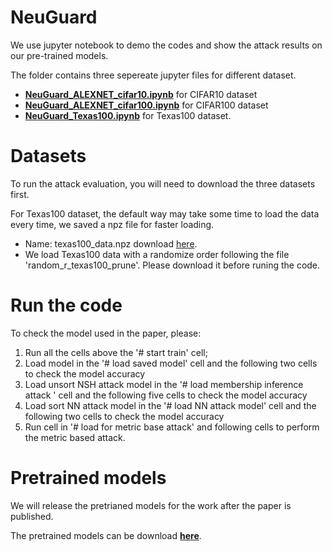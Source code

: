 # NeuGuard

We use jupyter notebook to demo the codes and show the attack results on our pre-trained models.

The folder contains three sepereate jupyter files for different dataset.

- **[NeuGuard_ALEXNET_cifar10.ipynb](./NeuGuard_ALEXNET_cifar10.ipynb)** for CIFAR10 dataset
- **[NeuGuard_ALEXNET_cifar100.ipynb](./NeuGuard_ALEXNET_cifar100.ipynb)** for CIFAR100 dataset
- **[NeuGuard_Texas100.ipynb](./NeuGuard_Texas100.ipynb)** for Texas100 dataset.


# Datasets
To run the attack evaluation, you will need to download the three datasets first.

For Texas100 dataset, the default way may take some time to load the data every time, we saved a npz file for faster loading. 
- Name: texas100_data.npz download [here](https://drive.google.com/file/d/1G9-oWyLqiSTDuB2ku6xYY7MVWOur6OOA/view?usp=sharing).
- We load Texas100 data with a randomize order following the file 'random_r_texas100_prune'. Please download it before runing the code.



# Run the code

To check the model used in the paper, please:
1. Run all the cells above the '# start train' cell;
2. Load model in the '# load saved model' cell and the following two cells to check the model accuracy
3. Load unsort NSH attack model in the '# load membership inference attack ' cell and the following five cells to check the model accuracy
4. Load sort NN attack model in the '# load NN attack model' cell and the following two cells to check the model accuracy
5. Run cell in '# load for metric base attack' and following cells to perform the metric based attack.


# Pretrained models 

We will release the pretrianed models for the work after the paper is published.

The pretrained models can be download **[here](https://drive.google.com/drive/folders/1qjPOpicHpCoKcdmL2Iko5f7P6ho5MrIq?usp=sharing)**.

